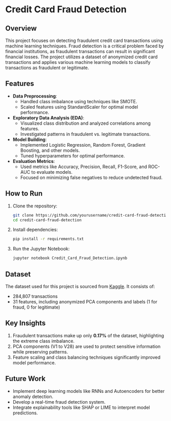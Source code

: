 # Credit Card Fraud Detection

## Overview

This project focuses on detecting fraudulent credit card transactions using machine learning techniques. Fraud detection is a critical problem faced by financial institutions, as fraudulent transactions can result in significant financial losses. The project utilizes a dataset of anonymized credit card transactions and applies various machine learning models to classify transactions as fraudulent or legitimate.

## Features

- **Data Preprocessing**: 
  - Handled class imbalance using techniques like SMOTE.
  - Scaled features using StandardScaler for optimal model performance.
- **Exploratory Data Analysis (EDA)**: 
  - Visualized class distribution and analyzed correlations among features.
  - Investigated patterns in fraudulent vs. legitimate transactions.
- **Model Building**: 
  - Implemented Logistic Regression, Random Forest, Gradient Boosting, and other models.
  - Tuned hyperparameters for optimal performance.
- **Evaluation Metrics**: 
  - Used metrics like Accuracy, Precision, Recall, F1-Score, and ROC-AUC to evaluate models.
  - Focused on minimizing false negatives to reduce undetected fraud.

## How to Run

1. Clone the repository:
   ```bash
   git clone https://github.com/yourusername/credit-card-fraud-detection.git
   cd credit-card-fraud-detection
   ```
2. Install dependencies:
   ```bash
   pip install -r requirements.txt
   ```
3. Run the Jupyter Notebook:
   ```bash
   jupyter notebook Credit_Card_Fraud_Detection.ipynb
   ```

## Dataset

The dataset used for this project is sourced from [Kaggle](https://www.kaggle.com/datasets/mlg-ulb/creditcardfraud). It consists of:
- 284,807 transactions
- 31 features, including anonymized PCA components and labels (1 for fraud, 0 for legitimate)

## Key Insights

1. Fraudulent transactions make up only **0.17%** of the dataset, highlighting the extreme class imbalance.
2. PCA components (V1 to V28) are used to protect sensitive information while preserving patterns.
3. Feature scaling and class balancing techniques significantly improved model performance.

## Future Work

- Implement deep learning models like RNNs and Autoencoders for better anomaly detection.
- Develop a real-time fraud detection system.
- Integrate explainability tools like SHAP or LIME to interpret model predictions.
